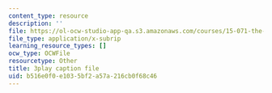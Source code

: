 ```yaml
---
content_type: resource
description: ''
file: https://ol-ocw-studio-app-qa.s3.amazonaws.com/courses/15-071-the-analytics-edge-spring-2017/b516e0f0e1035bf2a57a216cb0f68c46_UVeZhQBNvkE.vtt
file_type: application/x-subrip
learning_resource_types: []
ocw_type: OCWFile
resourcetype: Other
title: 3play caption file
uid: b516e0f0-e103-5bf2-a57a-216cb0f68c46
---
```

